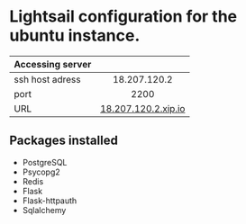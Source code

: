 # Lightsail configuration for the ubuntu instance.

| Accessing server|                |
| --------------- |:-------------:|
| ssh host adress | 18.207.120.2  |
| port            | 2200          | 
|URL              |[18.207.120.2.xip.io](http://18.207.120.2.xip.io)|

## Packages installed
  * PostgreSQL
  * Psycopg2
  * Redis
  * Flask
  * Flask-httpauth
  * Sqlalchemy
